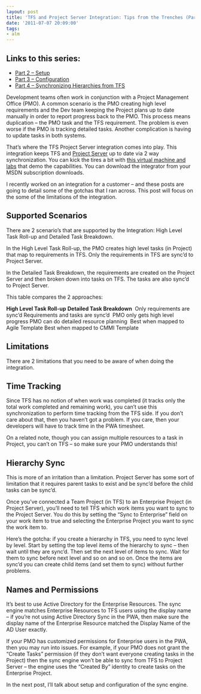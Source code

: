 ```yaml
---
layout: post
title: 'TFS and Project Server Integration: Tips from the Trenches (Part 1)'
date: '2011-07-07 20:09:00'
tags:
- alm
---
```


## Links to this series:

- [Part 2 – Setup](http://colinsalmcorner.blogspot.com/2011/07/tfs-and-project-server-integration-tips_07.html)
- [Part 3 – Configuration](http://colinsalmcorner.blogspot.com/2011/07/tfs-and-project-server-integration-tips_165.html)
- [Part 4 – Synchronizing Hierarchies from TFS](http://colinsalmcorner.blogspot.com/2011/07/tfs-and-project-server-integration-tips_6118.html)

Development teams often work in conjunction with a Project Management Office (PMO). A common scenario is the PMO creating high level requirements and the Dev team keeping the Project plans up to date manually in order to report progress back to the PMO. This process means duplication – the PMO task and the TFS requirement. The problem is even worse if the PMO is tracking detailed tasks. Another complication is having to update tasks in both systems.

That’s where the TFS Project Server integration comes into play. This integration keeps TFS and [Project Server](http://www.microsoft.com/project/en/us/default.aspx) up to date via 2 way synchronization. You can kick the tires a bit with [this virtual machine and labs](http://blogs.msdn.com/b/chrisfie/archive/2010/07/06/microsoft-project-server-and-team-foundation-server-2010-ctp-virtual-machine.aspx) that demo the capabilities. You can download the integrator from your MSDN subscription downloads.

I recently worked on an integration for a customer – and these posts are going to detail some of the gotchas that I ran across. This post will focus on the some of the limitations of the integration.

## Supported Scenarios

There are 2 scenario’s that are supported by the Integration: High Level Task Roll-up and Detailed Task Breakdown.

In the High Level Task Roll-up, the PMO creates high level tasks (in Project) that map to requirements in TFS. Only the requirements in TFS are sync’d to Project Server.

In the Detailed Task Breakdown, the requirements are created on the Project Server and then broken down into tasks on TFS. The tasks are also sync’d to Project Server.

This table compares the 2 approaches:

**High Level Task Roll-up**  **Detailed Task Breakdown** &nbsp;Only requirements are sync’d Requirements and tasks are sync’d &nbsp;PMO only gets high level progress PMO can do detailed resource planning &nbsp;Best when mapped to Agile Template Best when mapped to CMMI Template

## Limitations

There are 2 limitations that you need to be aware of when doing the integration.

## Time Tracking

Since TFS has no notion of when work was completed (it tracks only the total work completed and remaining work), you can’t use this synchronization to perform time tracking from the TFS side. If you don’t care about that, then you haven’t got a problem. If you care, then your developers will have to track time in the PWA timesheet.

On a related note, though you can assign multiple resources to a task in Project, you can’t on TFS – so make sure your PMO understands this!

## Hierarchy Sync

This is more of an irritation than a limitation. Project Server has some sort of limitation that it requires parent tasks to exist and be sync’d before the child tasks can be sync’d.

Once you’ve connected a Team Project (in TFS) to an Enterprise Project (in Project Server), you’ll need to tell TFS which work items you want to sync to the Project Server. You do this by setting the “Sync to Enterprise” field on your work item to true and selecting the Enterprise Project you want to sync the work item to.

Here’s the gotcha: if you create a hierarchy in TFS, you need to sync level by level. Start by setting the top level items of the hierarchy to sync – then wait until they are sync’d. Then set the next level of items to sync. Wait for them to sync before next level and so on and so on. Once the items are sync’d you can create child items (and set them to sync) without further problems.

## Names and Permissions

It’s best to use Active Directory for the Enterprise Resources. The sync engine matches Enterprise Resources to TFS users using the display name – if you’re not using Active Directory Sync in the PWA, then make sure the display name of the Enterprise Resource matched the Display Name of the AD User exactly.

If your PMO has customized permissions for Enterprise users in the PWA, then you may run into issues. For example, if your PMO does not grant the “Create Tasks” permission (if they don’t want everyone creating tasks in the Project) then the sync engine won’t be able to sync from TFS to Project Server – the engine uses the “Created By” identity to create tasks on the Enterprise Project.

In the next post, I’ll talk about setup and configuration of the sync engine.


